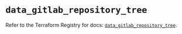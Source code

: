 # `data_gitlab_repository_tree`

Refer to the Terraform Registry for docs: [`data_gitlab_repository_tree`](https://registry.terraform.io/providers/gitlabhq/gitlab/17.11.0/docs/data-sources/repository_tree).
